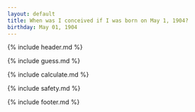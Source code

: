 ```yaml
---
layout: default
title: When was I conceived if I was born on May 1, 1904?
birthday: May 01, 1904
---
```


{% include header.md %}

{% include guess.md %}

{% include calculate.md %}

{% include safety.md %}

{% include footer.md %}




